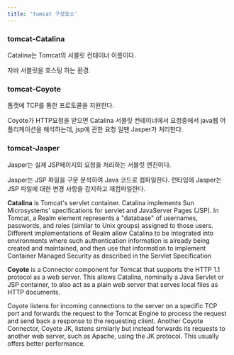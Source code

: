 ```yaml
---
title: 'tomcat 구성요소'
---
```

### tomcat-Catalina

Catalina는 Tomcat의 서블릿 컨테이너 이름이다.

자바 서블릿을 호스팅 하는 환경.

### tomcat-Coyote

톰캣에 TCP를 통한 프로토콜을 지원한다.

Coyote가 HTTP요청을 받으면 Catalina 서블릿 컨테이너에서 요청중에서 java웹 어플리케이션을 해석하는데, jsp에 관한 요청 일땐 Jasper가 처리한다.

### tomcat-Jasper

Jasper는 실제 JSP페이지의 요청을 처리하는 서블릿 엔진이다.

Jasper는 JSP 파일을 구문 분석하여 Java 코드로 컴파일한다. 런타임에 Jasper는 JSP 파일에 대한 변경 사항을 감지하고 재컴파일한다.

**Catalina** is Tomcat's servlet container. Catalina implements Sun Microsystems' specifications for servlet and JavaServer Pages (JSP). In Tomcat, a Realm element represents a "database" of usernames, passwords, and roles (similar to Unix groups) assigned to those users. Different implementations of Realm allow Catalina to be integrated into environments where such authentication information is already being created and maintained, and then use that information to implement Container Managed Security as described in the Servlet Specification

**Coyote** is a Connector component for Tomcat that supports the HTTP 1.1 protocol as a web server. This allows Catalina, nominally a Java Servlet or JSP container, to also act as a plain web server that serves local files as HTTP documents.

Coyote listens for incoming connections to the server on a specific TCP port and forwards the request to the Tomcat Engine to process the request and send back a response to the requesting client. Another Coyote Connector, Coyote JK, listens similarly but instead forwards its requests to another web server, such as Apache, using the JK protocol. This usually offers better performance.